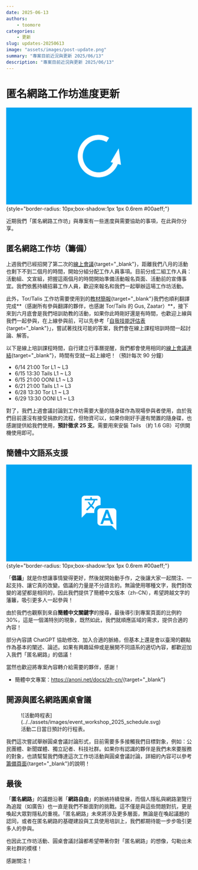 ```yaml
---
date: 2025-06-13
authors:
    - toomore
categories:
    - 更新
slug: updates-20250613
image: "assets/images/post-update.png"
summary: "專案目前近況與更新 2025/06/13"
description: "專案目前近況與更新 2025/06/13"
---
```

# 匿名網路工作坊進度更新

![匿名網路工作坊進度更新](./assets/images/post-update.png){style="border-radius: 10px;box-shadow:1px 1px 0.6rem #00aeff;"}

近期我們「匿名網路工作坊」與專案有一些進度與需要協助的事項，在此與你分享。

## 匿名網路工作坊（籌備）

上週我們已經招開了第二次的[線上會議](https://pad.anoni.net/p/anoni-workshop){target="_blank"}，距離我們八月的活動也剩下不到二個月的時間，開始分組分配工作人員事項。目前分成二組工作人員：活動組、文宣組，把握這兩個月的時間開始準備活動報名頁面、活動前的宣傳事宜。我們依舊持續招募工作人員，歡迎來報名和我們一起舉辦這場工作坊活動。

此外，Tor/Talis 工作坊需要使用到的[教材簡報](https://docs.google.com/presentation/d/16XWWrSX8DqmZ9uEORiaI-jT0RpquswXFDbzvr6srYjA/edit?usp=drive_link){target="_blank"}我們也順利翻譯完成**（感謝所有參與翻譯的夥伴，也感謝 Tor/Tails 的 Gus, Zaatar）**，接下來到六月底會是我們培訓助教的活動，如果你此時剛好還是有時間，也歡迎上線與我們一起參與，在上線參與前，可以先參考「[自我技能評估表](../../setup-skill-level.md){target="_blank"}」，嘗試著找找可能的答案，我們會在線上課程培訓時間一起討論、解答。

<!-- more -->

以下是線上培訓課程時間，自行建立行事曆提醒，我們都會使用相同的[線上會議連結](https://jitsi.goodmeet.asia/anoni-workshop){target="_blank"}，時間有空就一起上線吧！（預計每次 90 分鐘）

- 6/14 21:00 Tor L1 ~ L3
- 6/15 13:30 Tails L1 ~ L3
- 6/15 21:00 OONI L1 ~ L3
- 6/21 21:00 Tails L1 ~ L3
- 6/28 13:30 Tor L1 ~ L3
- 6/29 13:30 OONI L1 ~ L3

對了，我們上週會議討論到工作坊需要大量的隨身碟作為現場參與者使用，由於我們目前還沒有接受捐款的流程，但物資可以，如果你剛好手邊有閒置的隨身碟，也感謝提供給我們使用，**預計徵求 25 支**。需要用來安裝 Tails （約 1.6 GB）可供開機使用即可。

## 簡體中文語系支援

![簡體中文語系支援](./assets/images/translate.png){style="border-radius: 10px;box-shadow:1px 1px 0.6rem #00aeff;"}

「**倡議**」就是你想讓事情變得更好，然後就開始動手作，之後讓大家一起關注、一起支持、讓它真的改變。倡議的力量是不分語言的。無論使用哪種文字，我們對改變的渴望都是相同的，因此我們提供了簡體中文版本（zh-CN），希望跨越文字的藩籬，吸引更多人一起參與！

由於我們也觀察到來自**簡體中文關鍵字**的搜尋，最後導引到專案頁面的比例約 30%，這是一個滿特別的現象，既然如此，我們就順應區域的需求，提供合適的內容！

部分內容請 ChatGPT 協助修改、加入合適的脈絡，但基本上還是會以臺灣的觀點作為基本的闡述、論述。如果有興趣延伸或是展開不同語系的適切內容，都歡迎加入我們「匿名網路」的倡議！

當然也歡迎將專案內容轉介給需要的夥伴，感謝！

- 簡體中文專案：<https://anoni.net/docs/zh-cn/>{target="_blank"}

## 開源與匿名網路圓桌會議

<figure markdown="span">
  ![活動時程表](../../assets/images/event_workshop_2025_schedule.svg)
  <figcaption>活動二日當日預計的行程表。</figcaption>
</figure>

我們這次嘗試舉辦圓桌會議討論形式，目前需要多多接觸我們目標對象，例如：公民團體、新聞媒體、獨立記者、科技社群。如果你有認識的夥伴是我們未來要服務的對象，也請幫幫我們傳達這次工作坊活動與圓桌會議討論，詳細的內容可以參考[籌備頁面](../../event-workshop-2025-prepare.md){target="_blank"}的說明！

## 最後

「**匿名網路**」的議題沿著「**網路自由**」的脈絡持續發展，而個人隱私與網路瀏覽行為追蹤（如廣告）也一直是我們不斷面對的挑戰。這不僅是與這些問題對抗，更是喚起大眾對隱私的重視。「匿名網路」未來將涉及更多層面，無論是在喚起議題的認同，或者在匿名網路的基礎建設與工具使用培訓上，我們都期待能一步步吸引更多人的參與。

也因此工作坊活動、圓桌會議討論都希望帶著你對「匿名網路」的想像，勾勒出未來社群的模樣！

感謝關注！
